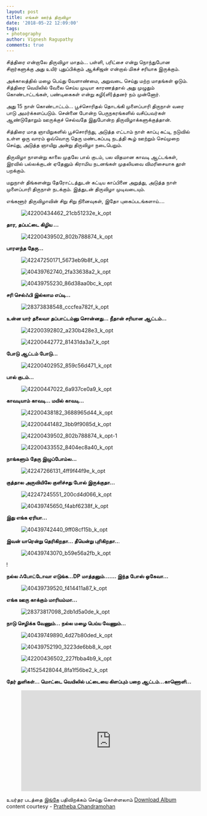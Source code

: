```yaml
---
layout: post
title: எங்கள் ஊர்த் திருவிழா
date: '2018-05-22 12:09:00'
tags:
- photography
author: Vignesh Ragupathy
comments: true
---
```


சித்திரை என்றாலே திருவிழா மாதம்... பள்ளி, பரிட்சை என்று நொந்துபோன சிறார்களுக்கு அது உயிர் புதுப்பிக்கும் ஆக்சிஜன் என்றால் மிகச் சரியாக இருக்கும்.

அக்காலத்தில் மழை பெய்து வேளாண்மை, அறுவடை செய்து மற்ற மாதங்கள் ஓடும். சித்திரை வெயிலில் வேலை செய்ய முடியா காரணத்தால் அது முழுதும் கொண்டாட்டங்கள், பண்டிகைகள் என்று கழி(ளி)த்தனர் நம் முன்னோர்.

அது 15 நாள் கொண்டாட்டம்... பூச்சொரிதல் தொடங்கி முளைப்பாரி திருநாள் வரை பாடு அமர்க்களப்படும். சென்னை போன்ற பெருநகரங்களில் வசிப்பவர்கள் ஆண்டுதோறும் ஊருக்குச் செல்வதே இதுபோன்ற திருவிழாக்களுக்குத்தான்.

சித்திரை மாத ஞாயிறுகளில் பூச்சொரிந்து, அடுத்த எட்டாம் நாள் காப்பு கட்டி, நடுவில் உள்ள ஒரு வாரம் ஒவ்வொரு தெரு மண்டகப்படி நடத்தி கூழ் ஊற்றும் செய்முறை செய்து, அடுத்த ஞாயிறு அன்று திருவிழா நடைபெறும்.

திருவிழா நாளன்று காலை முதலே பால் குடம், பல விதமான காவடி ஆட்டங்கள், இரவில் பல்லக்குடன் ஏதேனும் கிராமிய நடனங்கள் முதலியவை விமரிசையாக தூள் பறக்கும்.

மறுநாள் திங்களன்று தேரோட்டத்துடன் கட்டிய காப்பினை அறுத்து, அடுத்த நாள் முளைப்பாரி திருநாள் நடக்கும். இத்துடன் திருவிழா முடிவடையும்.

எங்களூர் திருவிழாவின் சிறு சிறு நினைவுகள், இதோ புகைப்படங்களாய்....

<!--kg-card-begin: image--><figure class="kg-card kg-image-card"><img src="/content/images/2019/02/42200434462_21cb51232e_k_opt.jpg" class="kg-image" alt="42200434462_21cb51232e_k_opt"></figure><!--kg-card-end: image-->

**தார, தப்பட்டை கிழிய ...**

<!--kg-card-begin: image--><figure class="kg-card kg-image-card"><img src="/content/images/2019/02/42200439502_802b788874_k_opt.jpg" class="kg-image" alt="42200439502_802b788874_k_opt"></figure><!--kg-card-end: image-->

**பாரளந்த தேரு...**

<!--kg-card-begin: image--><figure class="kg-card kg-image-card"><img src="/content/images/2019/02/42247250171_5673eb9b8f_k_opt.jpg" class="kg-image" alt="42247250171_5673eb9b8f_k_opt"></figure><!--kg-card-end: image--><!--kg-card-begin: image--><figure class="kg-card kg-image-card"><img src="/content/images/2019/02/40439762740_2fa33638a2_k_opt.jpg" class="kg-image" alt="40439762740_2fa33638a2_k_opt"></figure><!--kg-card-end: image--><!--kg-card-begin: image--><figure class="kg-card kg-image-card"><img src="/content/images/2019/02/40439755230_86d38aa0bc_k_opt.jpg" class="kg-image" alt="40439755230_86d38aa0bc_k_opt"></figure><!--kg-card-end: image-->

**சரி செல்ஃபி இல்லாம எப்டி...**

<!--kg-card-begin: image--><figure class="kg-card kg-image-card"><img src="/content/images/2019/02/28373838548_cccfea782f_k_opt.jpg" class="kg-image" alt="28373838548_cccfea782f_k_opt"></figure><!--kg-card-end: image-->

**உன்ன யார் தலைவா தப்பாட்டம்னு சொன்னது... நீதான் சரியான ஆட்டம்...**

<!--kg-card-begin: image--><figure class="kg-card kg-image-card"><img src="/content/images/2019/02/42200392802_a230b428e3_k_opt.jpg" class="kg-image" alt="42200392802_a230b428e3_k_opt"></figure><!--kg-card-end: image--><!--kg-card-begin: image--><figure class="kg-card kg-image-card"><img src="/content/images/2019/02/42200442772_81431da3a7_k_opt.jpg" class="kg-image" alt="42200442772_81431da3a7_k_opt"></figure><!--kg-card-end: image-->

**போடு ஆட்டம் போடு...**

<!--kg-card-begin: image--><figure class="kg-card kg-image-card"><img src="/content/images/2019/02/42200402952_859c56d471_k_opt.jpg" class="kg-image" alt="42200402952_859c56d471_k_opt"></figure><!--kg-card-end: image-->

**பால் குடம்...**

<!--kg-card-begin: image--><figure class="kg-card kg-image-card"><img src="/content/images/2019/02/42200447022_6a937ce0a9_k_opt.jpg" class="kg-image" alt="42200447022_6a937ce0a9_k_opt"></figure><!--kg-card-end: image-->

**காவடியாம் காவடி... மயில் காவடி...**

<!--kg-card-begin: image--><figure class="kg-card kg-image-card"><img src="/content/images/2019/02/42200438182_3688965d44_k_opt.jpg" class="kg-image" alt="42200438182_3688965d44_k_opt"></figure><!--kg-card-end: image--><!--kg-card-begin: image--><figure class="kg-card kg-image-card"><img src="/content/images/2019/02/42200441482_3bb9f9085d_k_opt.jpg" class="kg-image" alt="42200441482_3bb9f9085d_k_opt"></figure><!--kg-card-end: image--><!--kg-card-begin: image--><figure class="kg-card kg-image-card"><img src="/content/images/2019/02/42200439502_802b788874_k_opt-1.jpg" class="kg-image" alt="42200439502_802b788874_k_opt-1"></figure><!--kg-card-end: image--><!--kg-card-begin: image--><figure class="kg-card kg-image-card"><img src="/content/images/2019/02/42200433552_8404ec8a40_k_opt.jpg" class="kg-image" alt="42200433552_8404ec8a40_k_opt"></figure><!--kg-card-end: image-->

**நாங்களும் தேரு இழுப்போம்ல...**

<!--kg-card-begin: image--><figure class="kg-card kg-image-card"><img src="/content/images/2019/02/42247266131_4ff9f44f9e_k_opt.jpg" class="kg-image" alt="42247266131_4ff9f44f9e_k_opt"></figure><!--kg-card-end: image-->

**குத்தால அருவியிலே குளிச்சது போல் இருக்குதா...**

<!--kg-card-begin: image--><figure class="kg-card kg-image-card"><img src="/content/images/2019/02/42247245551_200cd4d066_k_opt.jpg" class="kg-image" alt="42247245551_200cd4d066_k_opt"></figure><!--kg-card-end: image--><!--kg-card-begin: image--><figure class="kg-card kg-image-card"><img src="/content/images/2019/02/40439745650_f4abf6238f_k_opt.jpg" class="kg-image" alt="40439745650_f4abf6238f_k_opt"></figure><!--kg-card-end: image-->

**இது எங்க ஏரியா...**

<!--kg-card-begin: image--><figure class="kg-card kg-image-card"><img src="/content/images/2019/02/40439742440_9ff08cf15b_k_opt.jpg" class="kg-image" alt="40439742440_9ff08cf15b_k_opt"></figure><!--kg-card-end: image-->

**இவன் யாரென்று தெரிகிறதா... தீயென்று புரிகிறதா..**.

<!--kg-card-begin: image--><figure class="kg-card kg-image-card"><img src="/content/images/2019/02/40439743070_b59e56a2fb_k_opt.jpg" class="kg-image" alt="40439743070_b59e56a2fb_k_opt"></figure><!--kg-card-end: image-->

!

**நல்ல ஃபோட்டோவா எடுங்க...DP மாத்தனும்....... இந்த போஸ் ஒகேவா...**

<!--kg-card-begin: image--><figure class="kg-card kg-image-card"><img src="/content/images/2019/02/40439739520_f414411a87_k_opt.jpg" class="kg-image" alt="40439739520_f414411a87_k_opt"></figure><!--kg-card-end: image-->

**எங்க ஊரு காக்கும் மாரியம்மா...**

<!--kg-card-begin: image--><figure class="kg-card kg-image-card"><img src="/content/images/2019/02/28373817098_2db1d5a0de_k_opt.jpg" class="kg-image" alt="28373817098_2db1d5a0de_k_opt"></figure><!--kg-card-end: image-->

**நாடு செழிக்க வேணும்... நல்ல மழை பெய்ய வேணும்...**

<!--kg-card-begin: image--><figure class="kg-card kg-image-card"><img src="/content/images/2019/02/40439749890_4d27b80ded_k_opt.jpg" class="kg-image" alt="40439749890_4d27b80ded_k_opt"></figure><!--kg-card-end: image--><!--kg-card-begin: image--><figure class="kg-card kg-image-card"><img src="/content/images/2019/02/40439752190_3223de6bb8_k_opt.jpg" class="kg-image" alt="40439752190_3223de6bb8_k_opt"></figure><!--kg-card-end: image--><!--kg-card-begin: image--><figure class="kg-card kg-image-card"><img src="/content/images/2019/02/42200436502_227fbba4b9_k_opt.jpg" class="kg-image" alt="42200436502_227fbba4b9_k_opt"></figure><!--kg-card-end: image--><!--kg-card-begin: image--><figure class="kg-card kg-image-card"><img src="/content/images/2019/02/41525428044_8fa1f56be2_k_opt.jpg" class="kg-image" alt="41525428044_8fa1f56be2_k_opt"></figure><!--kg-card-end: image-->

**தேர் துளிகள்... மொட்டை வெயிலில் பட்டையை கிளப்பும் பறை ஆட்டம்...காணொளி...**

<!--kg-card-begin: embed--><figure class="kg-card kg-embed-card"><iframe width="480" height="270" src="https://www.youtube.com/embed/s6VRPEzdAnw?feature=oembed" frameborder="0" allow="accelerometer; autoplay; encrypted-media; gyroscope; picture-in-picture" allowfullscreen></iframe></figure><!--kg-card-end: embed-->

உயர்தர படத்தை [இங்கே](https://flic.kr/s/aHskBvgYTC) பதிவிறக்கம் செய்து கொள்ளலாம் [Download Album](https://flic.kr/s/aHskBvgYTC)  
content courtesy - [Pratheba Chandramohan](https://www.pratheba.com)

